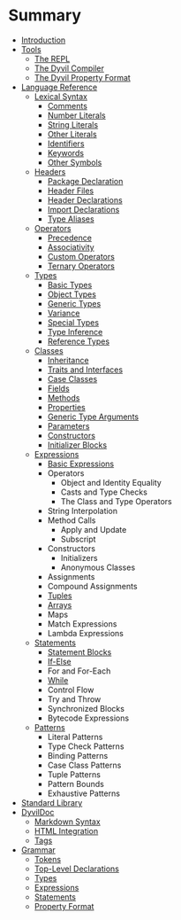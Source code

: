 # Summary

* [Introduction](README.md)
* [Tools](tools.md)
  * [The REPL](tools/repl.md)
  * [The Dyvil Compiler](tools/dyvil-compiler.md)
  * [The Dyvil Property Format](tools/dyvil-property-format.md)
* [Language Reference](language-reference.md)
  * [Lexical Syntax](syntax/lexical-syntax.md)
    * [Comments](syntax/comments.md)
    * [Number Literals](syntax/number-literals.md)
    * [String Literals](syntax/string-literals.md)
    * [Other Literals](syntax/other-literals.md)
    * [Identifiers](syntax/identifiers.md)
    * [Keywords](syntax/keywords.md)
    * [Other Symbols](syntax/other-symbols.md)
  * [Headers](headers.md)
    * [Package Declaration](headers/package-declaration.md)
    * [Header Files](headers/header-files.md)
    * [Header Declarations](headers/header-declarations.md)
    * [Import Declarations](headers/import-using-and-include-declarations.md)
    * [Type Aliases](headers/type-aliases.md)
  * [Operators](headers/operators.md)
    * [Precedence](headers/precedence.md)
    * [Associativity](headers/associativity.md)
    * [Custom Operators](headers/custom-operators.md)
    * [Ternary Operators](headers/ternary-operators.md)
  * [Types](types.md)
    * [Basic Types](types/basic-types.md)
    * [Object Types](types/object-types.md)
    * [Generic Types](types/generic-types.md)
    * [Variance](types/variance.md)
    * [Special Types](types/special-types.md)
    * [Type Inference](types/type-inference.md)
    * [Reference Types](types/reference-types.md)
  * [Classes](classes.md)
    * [Inheritance](classes/inheritance.md)
    * [Traits and Interfaces](classes/traits.md)
    * [Case Classes](classes/case-classes.md)
    * [Fields](classes/fields.md)
    * [Methods](classes/methods.md)
    * [Properties](classes/properties.md)
    * [Generic Type Arguments](classes/generic-type-arguments.md)
    * [Parameters](classes/parameters.md)
    * [Constructors](classes/constructors.md)
    * [Initializer Blocks](classes/initializer_blocks.md)
  * [Expressions](expressions.md)
    * [Basic Expressions](expressions/basic-expressions.md)
    * Operators
      * Object and Identity Equality
      * Casts and Type Checks
      * The Class and Type Operators
    * String Interpolation
    * Method Calls
      * Apply and Update
      * Subscript
    * Constructors
      * Initializers
      * Anonymous Classes
    * Assignments
    * Compound Assignments
    * [Tuples](expressions/tuples.md)
    * [Arrays](expressions/arrays.md)
    * Maps
    * Match Expressions
    * Lambda Expressions
  * [Statements](syntax/statements.md)
    * [Statement Blocks](syntax/statements/statement-blocks.md)
    * [If-Else](syntax/statements/if-else.md)
    * For and For-Each
    * [While](syntax/statements/while-and-do.md)
    * Control Flow
    * Try and Throw
    * Synchronized Blocks
    * Bytecode Expressions
  * [Patterns](expressions/patterns.md)
    * Literal Patterns
    * Type Check Patterns
    * Binding Patterns
    * Case Class Patterns
    * Tuple Patterns
    * Pattern Bounds
    * Exhaustive Patterns
* [Standard Library](standard-library.md)
* [DyvilDoc](dyvildoc.md)
  * [Markdown Syntax](dyvildoc/markdown_syntax.md)
  * [HTML Integration](dyvildoc/html-integration.md)
  * [Tags](dyvildoc/tags.md)
* [Grammar](grammar.md)
  * [Tokens](grammar/tokens.md)
  * [Top-Level Declarations](grammar/top-level-declarations.md)
  * [Types](grammar/types.md)
  * [Expressions](grammar/expressions.md)
  * [Statements](grammar/statements.md)
  * [Property Format](grammar/property-format.md)

